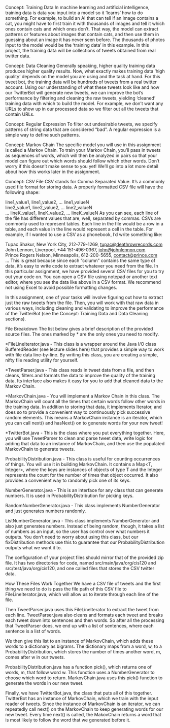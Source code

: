 Concept: Training Data
In machine learning and artificial intelligence, training data is data you input into a model so it ‘learns’ how to do something. For example, to build an AI that can tell if an image contains a cat, you might have to first train it with thousands of images and tell it which ones contain cats and which ones don’t. That way, the model can extract patterns or features about images that contain cats, and then use them in guessing about an image it has never seen before. The thousands of photos input to the model would be the ‘training data’ in this example. In this project, the training data will be collections of tweets obtained from real twitter data.

Concept: Data Cleaning
Generally speaking, higher quality training data produces higher quality results. Now, what exactly makes training data ‘high quality’ depends on the model you are using and the task at hand. For this tweet bot, the training data will be hundreds of tweets from a real twitter account. Using our understanding of what these tweets look like and how our TwitterBot will generate new tweets, we can improve the bot’s performance by filtering and cleaning the raw tweets, yielding ‘cleaned’ training data with which to build the model. For example, we don’t want any URLs to show up in our processed data so we filter out all the tweets that contain URLs.

Concept: Regular Expression
To filter out undesirable tweets, we specify patterns of string data that are considered “bad”. A regular expression is a simple way to define such patterns.

Concept: Markov Chain
The specific model you will use in this assignment is called a Markov Chain. To train your Markov Chain, you’ll pass in tweets as sequences of words, which will then be analyzed in pairs so that your model can figure out which words should follow which other words. Don’t worry if this doesn’t make sense to you yet! We’ll go into a lot more detail about how this works later in the assignment.

Concept: CSV File
CSV stands for Comma Separated Value. It’s a commonly used file format for storing data. A properly formatted CSV file will have the following shape:

line1_value1, line1_value2, ... line1_valueN  
line2_value1, line2_value2, ... line2_valueN  
...
lineK_value1, lineK_value2, ... lineK_valueN 
As you can see, each line of the file has different values that are, well, separated by commas. CSVs are commonly used to represent tables. Each line in the file would be a row in a table, and each value in the line would represent a cell in the table. For example, if I wanted to use a CSV as a phonebook, I’d write something like:

Tupac Shakur, New York City, 212-779-1269, tupac@deathrowrecords.com  
John Lennon, Liverpool, +44 151-496-0367, john@johnlennon.com  
Prince Rogers Nelson, Minneapolis, 612-200-5655, contact@prince.com  
...
This is great because since each “column” contains the same type of data, it’s easy to write code to extract whatever you need from the file. In this particular assignment, we have provided several CSV files for you to try out your code on. You can open a CSV file using notepad or another text editor, where you see the data like above in a CSV format. We recommend not using Excel to avoid possible formatting changes.

In this assignment, one of your tasks will involve figuring out how to extract just the raw tweets from the file. Then, you will work with that raw data in various ways, including cleaning and validating to improve the performance of the TwitterBot (see the Concept: Training Data and Data Cleaning sections).

File Breakdown
The list below gives a brief description of the provided source files. The ones marked by * are the only ones you need to modify.

*FileLineIterator.java - This class is a wrapper around the Java I/O class BufferedReader (see lecture slides here) that provides a simple way to work with file data line-by-line. By writing this class, you are creating a simple, nifty file reading utility for yourself.

*TweetParser.java - This class reads in tweet data from a file, and then cleans, filters and formats the data to improve the quality of the training data. Its interface also makes it easy for you to add that cleaned data to the Markov Chain.

*MarkovChain.java - You will implement a Markov Chain in this class. The MarkovChain will count all the times that certain words follow other words in the training data. In addition to storing that data, it implements Iterator, and does so to provide a convenient way to continuously pick successive random elements. This means a MarkovChain instance is an iterator, which you can call next() and hasNext() on to generate words for your new tweet!

*TwitterBot.java - This is the class where you put everything together. Here, you will use TweetParser to clean and parse tweet data, write logic for adding that data to an instance of MarkovChain, and then use the populated MarkovChain to generate tweets.

ProbabilityDistribution.java - This class is useful for counting occurrences of things. You will use it in building MarkovChain. It contains a Map<T, Integer>, where the keys are instances of objects of type T and the Integer represents the count for the number of times that object occurred. It also provides a convenient way to randomly pick one of its keys.

NumberGenerator.java - This is an interface for any class that can generate numbers. It is used in ProbabilityDistribution for picking keys.

RandomNumberGenerator.java - This class implements NumberGenerator and just generates numbers randomly.

ListNumberGenerator.java - This class implements NumberGenerator and also just generates numbers. Instead of being random, though, it takes a list of numbers as an input, so the user has control over what numbers it outputs. You don’t need to worry about using this class, but our fixDistribution methods use this to guarantee that our ProbabilityDistribution outputs what we want it to.

The configuration of your project files should mirror that of the provided zip file. It has two directories for code, named src/main/java/org/cis120 and src/test/java/org/cis120, and one called files that stores the CSV twitter data.

How These Files Work Together
We have a CSV file of tweets and the first thing we need to do is pass the file path of this CSV file to FileLineIterator.java, which will allow us to iterate through each line of the file.

Then TweetParser.java uses this FileLineIterator to extract the tweet from each line. TweetParser.java also cleans and formats each tweet and breaks each tweet down into sentences and then words. So after all the processing that TweetParser does, we end up with a list of sentences, where each sentence is a list of words.

We then give this list to an instance of MarkovChain, which adds these words to a dictionary as bigrams. The dictionary maps from a word, w, to a ProbabilityDistribution, which stores the number of times another word, m, comes after w in our tweets.

ProbabilityDistribution.java has a function pick(), which returns one of words, m, that follow word w. This function uses a NumberGenerator to choose which word to return. MarkovChain.java uses this pick() function to generate the words in our new tweet.

Finally, we have TwitterBot.java, the class that puts all of this together. TwitterBot has an instance of MarkovChain, which we train with the input reader of tweets. Since the instance of MarkovChain is an iterator, we can repeatedly call next() on the MarkovChain to keep generating words for our new tweet. Every time next() is called, the MakovChain returns a word that is most likely to follow the word that we generated before it.
